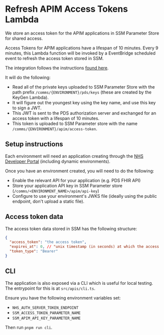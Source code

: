 # Refresh APIM Access Tokens Lambda

We store an access token for the APIM applications in SSM Parameter Store for shared access.

Access Tokens for APIM applications have a lifespan of 10 minutes. Every 9 minutes, this Lambda function will be invoked by a EventBridge scheduled event to refresh the access token stored in SSM.

The integration follows the instructions [found here](https://digital.nhs.uk/developer/guides-and-documentation/security-and-authorisation/application-restricted-restful-apis-signed-jwt-authentication#step-1-create-an-application).

It will do the following:

- Read all of the private keys uploaded to SSM Parameter Store with the path prefix `/comms/{ENVIRONMENT}/pds/keys` (these are created by the KeyGen Lambda).
- It will figure out the youngest key using the key name, and use this key to sign a JWT.
- This JWT is sent to the PDS authorization server and exchanged for an access token with a lifespan of 10 minutes.
- This token is uploaded to SSM Parameter store with the name `/comms/{ENVIRONMENT}/apim/access-token`.

## Setup instructions

Each environment will need an application creating through the [NHS Developer Portal](https://onboarding.prod.api.platform.nhs.uk/MyApplications) (including dynamic environments).

Once you have an environment created, you will need to do the following:

- Enable the relevant API for your application (e.g. PDS FHIR API)
- Store your application API key in SSM Parameter store (`/comms/<ENVIRONMENT_NAME>/apim/api-key`)
- Configure to use your environment's JWKS file (ideally using the public endpoint, don't upload a static file).

## Access token data

The access token data stored in SSM has the following structure:

```json
{
  "access_token": "the access token",
  "expires_at": 0, // "unix timestamp (in seconds) at which the access token will expire",
  "token_type": "Bearer"
}
```

## CLI

The application is also exposed via a CLI which is useful for local testing. The entrypoint for this is at `src/apis/cli.ts`.

Ensure you have the following environment variables set:

- `NHS_AUTH_SERVER_TOKEN_ENDPOINT`
- `SSM_ACCESS_TOKEN_PARAMETER_NAME`
- `SSM_APIM_API_KEY_PARAMETER_NAME`

Then run `pnpm run cli`.
